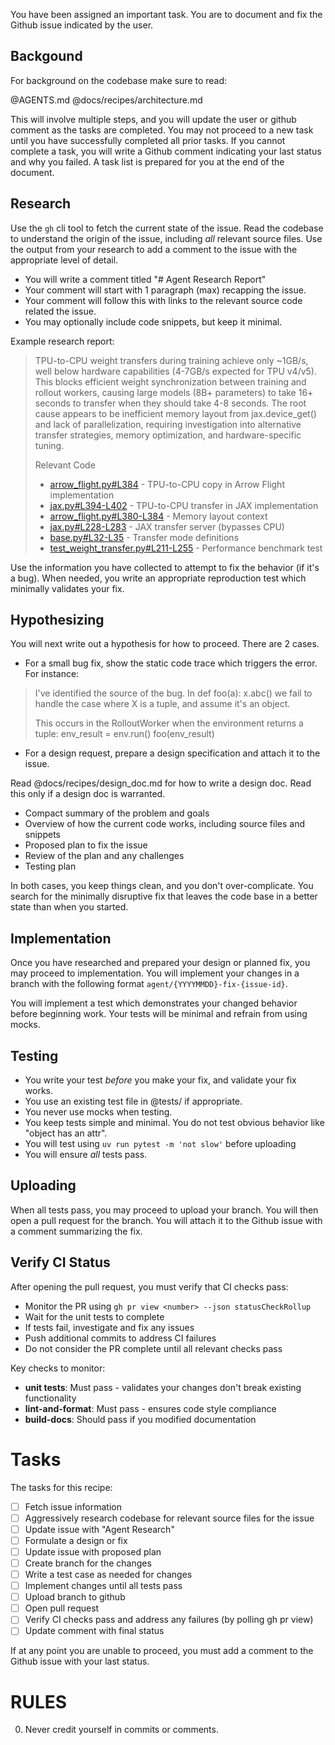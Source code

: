 You have been assigned an important task. You are to document and fix the Github issue indicated by the user.

## Backgound

For background on the codebase make sure to read:

@AGENTS.md
@docs/recipes/architecture.md

This will involve multiple steps, and you will update the user or github comment
as the tasks are completed. You may not proceed to a new task until you have
successfully completed all prior tasks. If you cannot complete a task, you will
write a Github comment indicating your last status and why you failed. A task
list is prepared for you at the end of the document.

## Research

Use the `gh` cli tool to fetch the current state of the issue.  Read the
codebase to understand the origin of the issue, including _all_ relevant source
files.  Use the output from your research to add a comment to the issue with the
appropriate level of detail.

* You will write a comment titled "# Agent Research Report"
* Your comment will start with 1 paragraph (max) recapping the issue.
* Your comment will follow this with links to the relevant source code related the issue.
* You may optionally include code snippets, but keep it minimal.

Example research report:

> TPU-to-CPU weight transfers during training achieve only ~1GB/s, well below
> hardware capabilities (4-7GB/s expected for TPU v4/v5). This blocks efficient
> weight synchronization between training and rollout workers, causing large
> models (8B+ parameters) to take 16+ seconds to transfer when they should take
> 4-8 seconds. The root cause appears to be inefficient memory layout from
> jax.device_get() and lack of parallelization, requiring investigation into
> alternative transfer strategies, memory optimization, and hardware-specific
> tuning.
>
> Relevant Code
> - [arrow_flight.py#L384](https://github.com/marin-community/marin/blob/main/lib/marin/src/marin/rl/weight_transfer/arrow_flight.py#L384) - TPU-to-CPU copy in Arrow Flight implementation
> - [jax.py#L394-L402](https://github.com/marin-community/marin/blob/main/lib/marin/src/marin/rl/weight_transfer/jax.py#L394-L402) - TPU-to-CPU transfer in JAX implementation
> - [arrow_flight.py#L380-L384](https://github.com/marin-community/marin/blob/main/lib/marin/src/marin/rl/weight_transfer/arrow_flight.py#L380-L384) - Memory layout context
> - [jax.py#L228-L283](https://github.com/marin-community/marin/blob/main/lib/marin/src/marin/rl/weight_transfer/jax.py#L228-L283) - JAX transfer server (bypasses CPU)
> - [base.py#L32-L35](https://github.com/marin-community/marin/blob/main/lib/marin/src/marin/rl/weight_transfer/base.py#L32-L35) - Transfer mode definitions
> - [test_weight_transfer.py#L211-L255](https://github.com/marin-community/marin/blob/main/tests/rl/test_weight_transfer.py#L211-L255) - Performance benchmark test
>

Use the information you have collected to attempt to fix the behavior (if it's a bug).
When needed, you write an appropriate reproduction test which minimally validates your fix.

## Hypothesizing

You will next write out a hypothesis for how to proceed. There are 2 cases.

* For a small bug fix, show the static code trace which triggers the error. For instance:

> I've identified the source of the bug. In
>   def foo(a):
>      x.abc()
> we fail to handle the case where X is a tuple, and assume it's an object.
>
> This occurs in the RolloutWorker when the environment returns a tuple:
>   env_result = env.run()
>   foo(env_result)

* For a design request, prepare a design specification and attach it to the issue.

Read @docs/recipes/design_doc.md for how to write a design doc. Read this only
if a design doc is warranted.

 - Compact summary of the problem and goals
 - Overview of how the current code works, including source files and snippets
 - Proposed plan to fix the issue
 - Review of the plan and any challenges
 - Testing plan

In both cases, you keep things clean, and you don't over-complicate. You search
for the minimally disruptive fix that leaves the code base in a better state
than when you started.

## Implementation

Once you have researched and prepared your design or planned fix, you may
proceed to implementation. You will implement your changes in a branch with the
following format `agent/{YYYYMMDD}-fix-{issue-id}`.

You will implement a test which demonstrates your changed behavior before
beginning work. Your tests will be minimal and refrain from using mocks.

## Testing

* You write your test _before_ you make your fix, and validate your fix works.
* You use an existing test file in @tests/ if appropriate.
* You never use mocks when testing.
* You keep tests simple and minimal. You do not test obvious behavior like "object has an attr".
* You will test using `uv run pytest -m 'not slow'` before uploading
* You will ensure _all_ tests pass.

## Uploading

When all tests pass, you may proceed to upload your branch.
You will then open a pull request for the branch.
You will attach it to the Github issue with a comment summarizing the fix.

## Verify CI Status

After opening the pull request, you must verify that CI checks pass:

* Monitor the PR using `gh pr view <number> --json statusCheckRollup`
* Wait for the unit tests to complete
* If tests fail, investigate and fix any issues
* Push additional commits to address CI failures
* Do not consider the PR complete until all relevant checks pass

Key checks to monitor:
- **unit tests**: Must pass - validates your changes don't break existing functionality
- **lint-and-format**: Must pass - ensures code style compliance
- **build-docs**: Should pass if you modified documentation

# Tasks

The tasks for this recipe:

- [ ] Fetch issue information
- [ ] Aggressively research codebase for relevant source files for the issue
- [ ] Update issue with "Agent Research"
- [ ] Formulate a design or fix
- [ ] Update issue with proposed plan
- [ ] Create branch for the changes
- [ ] Write a test case as needed for changes
- [ ] Implement changes until all tests pass
- [ ] Upload branch to github
- [ ] Open pull request
- [ ] Verify CI checks pass and address any failures (by polling gh pr view)
- [ ] Update comment with final status

If at any point you are unable to proceed, you must add a comment to the Github
issue with your last status.

# RULES

0. Never credit yourself in commits or comments.
